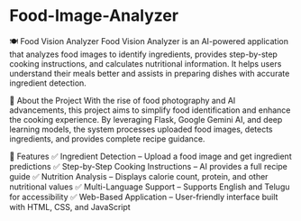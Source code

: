 # Food-Image-Analyzer
🍽️ Food Vision Analyzer
Food Vision Analyzer is an AI-powered application that analyzes food images to identify ingredients, provides step-by-step cooking instructions, and calculates nutritional information. It helps users understand their meals better and assists in preparing dishes with accurate ingredient detection.

📌 About the Project
With the rise of food photography and AI advancements, this project aims to simplify food identification and enhance the cooking experience. By leveraging Flask, Google Gemini AI, and deep learning models, the system processes uploaded food images, detects ingredients, and provides complete recipe guidance.

🌟 Features
✅ Ingredient Detection – Upload a food image and get ingredient predictions
✅ Step-by-Step Cooking Instructions – AI provides a full recipe guide
✅ Nutrition Analysis – Displays calorie count, protein, and other nutritional values
✅ Multi-Language Support – Supports English and Telugu for accessibility
✅ Web-Based Application – User-friendly interface built with HTML, CSS, and JavaScript
